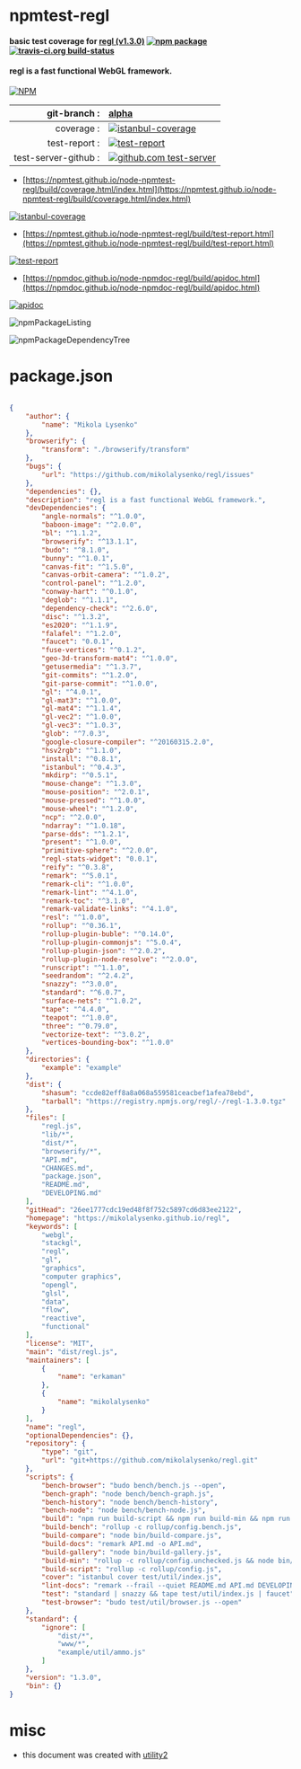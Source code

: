 # npmtest-regl

#### basic test coverage for  [regl (v1.3.0)](https://mikolalysenko.github.io/regl)  [![npm package](https://img.shields.io/npm/v/npmtest-regl.svg?style=flat-square)](https://www.npmjs.org/package/npmtest-regl) [![travis-ci.org build-status](https://api.travis-ci.org/npmtest/node-npmtest-regl.svg)](https://travis-ci.org/npmtest/node-npmtest-regl)

#### regl is a fast functional WebGL framework.

[![NPM](https://nodei.co/npm/regl.png?downloads=true&downloadRank=true&stars=true)](https://www.npmjs.com/package/regl)

| git-branch : | [alpha](https://github.com/npmtest/node-npmtest-regl/tree/alpha)|
|--:|:--|
| coverage : | [![istanbul-coverage](https://npmtest.github.io/node-npmtest-regl/build/coverage.badge.svg)](https://npmtest.github.io/node-npmtest-regl/build/coverage.html/index.html)|
| test-report : | [![test-report](https://npmtest.github.io/node-npmtest-regl/build/test-report.badge.svg)](https://npmtest.github.io/node-npmtest-regl/build/test-report.html)|
| test-server-github : | [![github.com test-server](https://npmtest.github.io/node-npmtest-regl/GitHub-Mark-32px.png)](https://npmtest.github.io/node-npmtest-regl/build/app/index.html) | | build-artifacts : | [![build-artifacts](https://npmtest.github.io/node-npmtest-regl/glyphicons_144_folder_open.png)](https://github.com/npmtest/node-npmtest-regl/tree/gh-pages/build)|

- [https://npmtest.github.io/node-npmtest-regl/build/coverage.html/index.html](https://npmtest.github.io/node-npmtest-regl/build/coverage.html/index.html)

[![istanbul-coverage](https://npmtest.github.io/node-npmtest-regl/build/screenCapture.buildCi.browser.%252Ftmp%252Fbuild%252Fcoverage.lib.html.png)](https://npmtest.github.io/node-npmtest-regl/build/coverage.html/index.html)

- [https://npmtest.github.io/node-npmtest-regl/build/test-report.html](https://npmtest.github.io/node-npmtest-regl/build/test-report.html)

[![test-report](https://npmtest.github.io/node-npmtest-regl/build/screenCapture.buildCi.browser.%252Ftmp%252Fbuild%252Ftest-report.html.png)](https://npmtest.github.io/node-npmtest-regl/build/test-report.html)

- [https://npmdoc.github.io/node-npmdoc-regl/build/apidoc.html](https://npmdoc.github.io/node-npmdoc-regl/build/apidoc.html)

[![apidoc](https://npmdoc.github.io/node-npmdoc-regl/build/screenCapture.buildCi.browser.%252Ftmp%252Fbuild%252Fapidoc.html.png)](https://npmdoc.github.io/node-npmdoc-regl/build/apidoc.html)

![npmPackageListing](https://npmtest.github.io/node-npmtest-regl/build/screenCapture.npmPackageListing.svg)

![npmPackageDependencyTree](https://npmtest.github.io/node-npmtest-regl/build/screenCapture.npmPackageDependencyTree.svg)



# package.json

```json

{
    "author": {
        "name": "Mikola Lysenko"
    },
    "browserify": {
        "transform": "./browserify/transform"
    },
    "bugs": {
        "url": "https://github.com/mikolalysenko/regl/issues"
    },
    "dependencies": {},
    "description": "regl is a fast functional WebGL framework.",
    "devDependencies": {
        "angle-normals": "^1.0.0",
        "baboon-image": "^2.0.0",
        "bl": "^1.1.2",
        "browserify": "^13.1.1",
        "budo": "^8.1.0",
        "bunny": "^1.0.1",
        "canvas-fit": "^1.5.0",
        "canvas-orbit-camera": "^1.0.2",
        "control-panel": "^1.2.0",
        "conway-hart": "^0.1.0",
        "deglob": "^1.1.1",
        "dependency-check": "^2.6.0",
        "disc": "^1.3.2",
        "es2020": "^1.1.9",
        "falafel": "^1.2.0",
        "faucet": "0.0.1",
        "fuse-vertices": "^0.1.2",
        "geo-3d-transform-mat4": "^1.0.0",
        "getusermedia": "^1.3.7",
        "git-commits": "^1.2.0",
        "git-parse-commit": "^1.0.0",
        "gl": "^4.0.1",
        "gl-mat3": "^1.0.0",
        "gl-mat4": "^1.1.4",
        "gl-vec2": "^1.0.0",
        "gl-vec3": "^1.0.3",
        "glob": "^7.0.3",
        "google-closure-compiler": "^20160315.2.0",
        "hsv2rgb": "^1.1.0",
        "install": "^0.8.1",
        "istanbul": "^0.4.3",
        "mkdirp": "^0.5.1",
        "mouse-change": "^1.3.0",
        "mouse-position": "^2.0.1",
        "mouse-pressed": "^1.0.0",
        "mouse-wheel": "^1.2.0",
        "ncp": "^2.0.0",
        "ndarray": "^1.0.18",
        "parse-dds": "^1.2.1",
        "present": "^1.0.0",
        "primitive-sphere": "^2.0.0",
        "regl-stats-widget": "0.0.1",
        "reify": "^0.3.8",
        "remark": "^5.0.1",
        "remark-cli": "^1.0.0",
        "remark-lint": "^4.1.0",
        "remark-toc": "^3.1.0",
        "remark-validate-links": "^4.1.0",
        "resl": "^1.0.0",
        "rollup": "^0.36.1",
        "rollup-plugin-buble": "^0.14.0",
        "rollup-plugin-commonjs": "^5.0.4",
        "rollup-plugin-json": "^2.0.2",
        "rollup-plugin-node-resolve": "^2.0.0",
        "runscript": "^1.1.0",
        "seedrandom": "^2.4.2",
        "snazzy": "^3.0.0",
        "standard": "^6.0.7",
        "surface-nets": "^1.0.2",
        "tape": "^4.4.0",
        "teapot": "^1.0.0",
        "three": "^0.79.0",
        "vectorize-text": "^3.0.2",
        "vertices-bounding-box": "^1.0.0"
    },
    "directories": {
        "example": "example"
    },
    "dist": {
        "shasum": "ccde82eff8a8a068a559581ceacbef1afea78ebd",
        "tarball": "https://registry.npmjs.org/regl/-/regl-1.3.0.tgz"
    },
    "files": [
        "regl.js",
        "lib/*",
        "dist/*",
        "browserify/*",
        "API.md",
        "CHANGES.md",
        "package.json",
        "README.md",
        "DEVELOPING.md"
    ],
    "gitHead": "26ee1777cdc19ed48f8f752c5897cd6d83ee2122",
    "homepage": "https://mikolalysenko.github.io/regl",
    "keywords": [
        "webgl",
        "stackgl",
        "regl",
        "gl",
        "graphics",
        "computer graphics",
        "opengl",
        "glsl",
        "data",
        "flow",
        "reactive",
        "functional"
    ],
    "license": "MIT",
    "main": "dist/regl.js",
    "maintainers": [
        {
            "name": "erkaman"
        },
        {
            "name": "mikolalysenko"
        }
    ],
    "name": "regl",
    "optionalDependencies": {},
    "repository": {
        "type": "git",
        "url": "git+https://github.com/mikolalysenko/regl.git"
    },
    "scripts": {
        "bench-browser": "budo bench/bench.js --open",
        "bench-graph": "node bench/bench-graph.js",
        "bench-history": "node bench/bench-history",
        "bench-node": "node bench/bench-node.js",
        "build": "npm run build-script && npm run build-min && npm run build-bench && npm run build-compare",
        "build-bench": "rollup -c rollup/config.bench.js",
        "build-compare": "node bin/build-compare.js",
        "build-docs": "remark API.md -o API.md",
        "build-gallery": "node bin/build-gallery.js",
        "build-min": "rollup -c rollup/config.unchecked.js && node bin/minify.js dist/regl.unchecked.js dist/regl.min.js",
        "build-script": "rollup -c rollup/config.js",
        "cover": "istanbul cover test/util/index.js",
        "lint-docs": "remark --frail --quiet README.md API.md DEVELOPING.md CHANGES.md",
        "test": "standard | snazzy && tape test/util/index.js | faucet",
        "test-browser": "budo test/util/browser.js --open"
    },
    "standard": {
        "ignore": [
            "dist/*",
            "www/*",
            "example/util/ammo.js"
        ]
    },
    "version": "1.3.0",
    "bin": {}
}
```



# misc
- this document was created with [utility2](https://github.com/kaizhu256/node-utility2)
